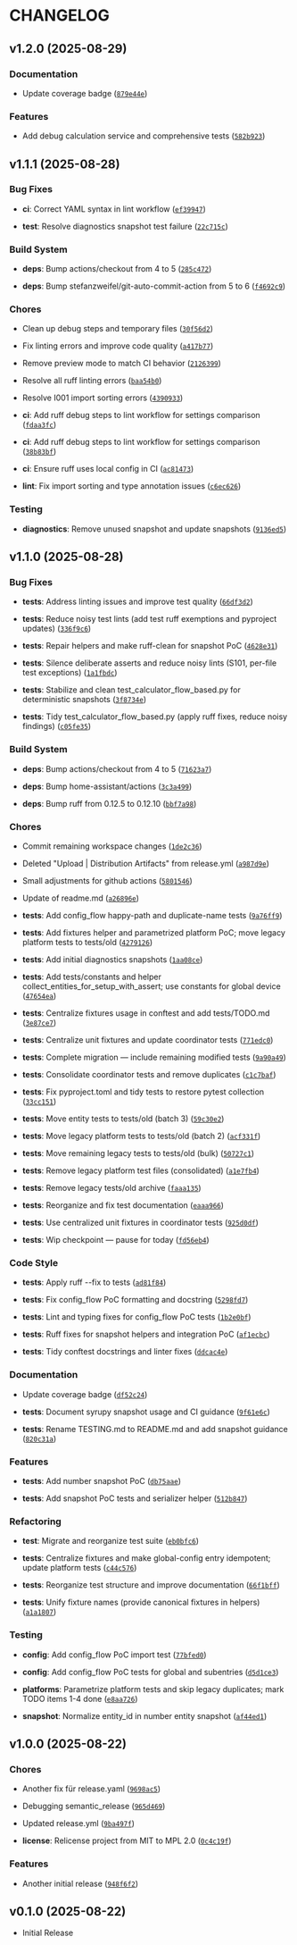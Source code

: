 # CHANGELOG

<!-- version list -->

## v1.2.0 (2025-08-29)

### Documentation

- Update coverage badge
  ([`879e44e`](https://github.com/jmerifjKriwe/hass-solar-window-system/commit/879e44e5435964331222820ce3ac72e723367807))

### Features

- Add debug calculation service and comprehensive tests
  ([`582b923`](https://github.com/jmerifjKriwe/hass-solar-window-system/commit/582b923a02f6c5d34d4258b61f45a47f34fd74fc))


## v1.1.1 (2025-08-28)

### Bug Fixes

- **ci**: Correct YAML syntax in lint workflow
  ([`ef39947`](https://github.com/jmerifjKriwe/hass-solar-window-system/commit/ef3994733500c04e60767794cc6355dacc4ae632))

- **test**: Resolve diagnostics snapshot test failure
  ([`22c715c`](https://github.com/jmerifjKriwe/hass-solar-window-system/commit/22c715ce9ca4effe544950c8cc17a904d747757f))

### Build System

- **deps**: Bump actions/checkout from 4 to 5
  ([`285c472`](https://github.com/jmerifjKriwe/hass-solar-window-system/commit/285c472ca061032fc9e756dec634ed3af1c19257))

- **deps**: Bump stefanzweifel/git-auto-commit-action from 5 to 6
  ([`f4692c9`](https://github.com/jmerifjKriwe/hass-solar-window-system/commit/f4692c927405b9eb5a8c8e46c86b349c9db78d24))

### Chores

- Clean up debug steps and temporary files
  ([`30f56d2`](https://github.com/jmerifjKriwe/hass-solar-window-system/commit/30f56d26350f53b2c4622a6dce09bdfde101a265))

- Fix linting errors and improve code quality
  ([`a417b77`](https://github.com/jmerifjKriwe/hass-solar-window-system/commit/a417b77966eba5dce4d6bde383d652f1fec70e7b))

- Remove preview mode to match CI behavior
  ([`2126399`](https://github.com/jmerifjKriwe/hass-solar-window-system/commit/21263998695669a02fb9877edaec5292a374cc1f))

- Resolve all ruff linting errors
  ([`baa54b0`](https://github.com/jmerifjKriwe/hass-solar-window-system/commit/baa54b0baaccb9dfbd849ed2f7a903b8e82b0dcc))

- Resolve I001 import sorting errors
  ([`4390933`](https://github.com/jmerifjKriwe/hass-solar-window-system/commit/439093398cad1b0d44b93a43062d1089ef1a29cd))

- **ci**: Add ruff debug steps to lint workflow for settings comparison
  ([`fdaa3fc`](https://github.com/jmerifjKriwe/hass-solar-window-system/commit/fdaa3fc4be851116ebfed76a5b25c2ad3ff63e53))

- **ci**: Add ruff debug steps to lint workflow for settings comparison
  ([`38b83bf`](https://github.com/jmerifjKriwe/hass-solar-window-system/commit/38b83bf49dc7a7f65dc79e7979b7d509a65496c8))

- **ci**: Ensure ruff uses local config in CI
  ([`ac81473`](https://github.com/jmerifjKriwe/hass-solar-window-system/commit/ac81473cf01249d1a88708a00d39d6020cb33c7b))

- **lint**: Fix import sorting and type annotation issues
  ([`c6ec626`](https://github.com/jmerifjKriwe/hass-solar-window-system/commit/c6ec6260ba582ecaa6d6b42ac18c9bd2d988381b))

### Testing

- **diagnostics**: Remove unused snapshot and update snapshots
  ([`9136ed5`](https://github.com/jmerifjKriwe/hass-solar-window-system/commit/9136ed582ec2891f81234a882d7e7abb0f61802a))


## v1.1.0 (2025-08-28)

### Bug Fixes

- **tests**: Address linting issues and improve test quality
  ([`66df3d2`](https://github.com/jmerifjKriwe/hass-solar-window-system/commit/66df3d22cb3f06f784c9e0e40457893698ae9130))

- **tests**: Reduce noisy test lints (add test ruff exemptions and pyproject updates)
  ([`336f9c6`](https://github.com/jmerifjKriwe/hass-solar-window-system/commit/336f9c6acde493e4004556cdb1ba81995e73d539))

- **tests**: Repair helpers and make ruff-clean for snapshot PoC
  ([`4628e31`](https://github.com/jmerifjKriwe/hass-solar-window-system/commit/4628e31de63beb502fcba0f14321692a4b56e70d))

- **tests**: Silence deliberate asserts and reduce noisy lints (S101, per-file test exceptions)
  ([`1a1fbdc`](https://github.com/jmerifjKriwe/hass-solar-window-system/commit/1a1fbdc75214ee5067005fcfdcfb9ac19974abce))

- **tests**: Stabilize and clean test_calculator_flow_based.py for deterministic snapshots
  ([`3f8734e`](https://github.com/jmerifjKriwe/hass-solar-window-system/commit/3f8734e704145d375f9ef95fc8f38250c6c5c2f1))

- **tests**: Tidy test_calculator_flow_based.py (apply ruff fixes, reduce noisy findings)
  ([`c05fe35`](https://github.com/jmerifjKriwe/hass-solar-window-system/commit/c05fe35bb5be3254252a59a40f812b4a0ebe171f))

### Build System

- **deps**: Bump actions/checkout from 4 to 5
  ([`71623a7`](https://github.com/jmerifjKriwe/hass-solar-window-system/commit/71623a7aab8212bcd6fc9a4745b830991375d092))

- **deps**: Bump home-assistant/actions
  ([`3c3a499`](https://github.com/jmerifjKriwe/hass-solar-window-system/commit/3c3a499f609df9abb764b93e9873b6d514b6260d))

- **deps**: Bump ruff from 0.12.5 to 0.12.10
  ([`bbf7a98`](https://github.com/jmerifjKriwe/hass-solar-window-system/commit/bbf7a984f4c6a39d3868e83a703dfb4562999c4c))

### Chores

- Commit remaining workspace changes
  ([`1de2c36`](https://github.com/jmerifjKriwe/hass-solar-window-system/commit/1de2c36a1936ba820197cdc78e1d422d43b9f82a))

- Deleted "Upload | Distribution Artifacts" from release.yml
  ([`a987d9e`](https://github.com/jmerifjKriwe/hass-solar-window-system/commit/a987d9ec0cc9f6e36070e359b73687b81f058699))

- Small adjustments for github actions
  ([`5801546`](https://github.com/jmerifjKriwe/hass-solar-window-system/commit/5801546e89dac60d188ab5571826e8e4a7487a5b))

- Update of readme.md
  ([`a26896e`](https://github.com/jmerifjKriwe/hass-solar-window-system/commit/a26896e6b0d3a0576eb9eb770270f990d706e020))

- **tests**: Add config_flow happy-path and duplicate-name tests
  ([`9a76ff9`](https://github.com/jmerifjKriwe/hass-solar-window-system/commit/9a76ff9590bf62905d4e43d8b93ce7c28aa791d6))

- **tests**: Add fixtures helper and parametrized platform PoC; move legacy platform tests to
  tests/old
  ([`4279126`](https://github.com/jmerifjKriwe/hass-solar-window-system/commit/4279126e7e647c02c0afae34d21201a31721fdf5))

- **tests**: Add initial diagnostics snapshots
  ([`1aa08ce`](https://github.com/jmerifjKriwe/hass-solar-window-system/commit/1aa08ce978ae4cfaf45d38c378eac94b0c2a4388))

- **tests**: Add tests/constants and helper collect_entities_for_setup_with_assert; use constants
  for global device
  ([`47654ea`](https://github.com/jmerifjKriwe/hass-solar-window-system/commit/47654eadc4d33e13310393b88a7ee6fc2838d90a))

- **tests**: Centralize fixtures usage in conftest and add tests/TODO.md
  ([`3e87ce7`](https://github.com/jmerifjKriwe/hass-solar-window-system/commit/3e87ce7952e005db8d85321a545b6ffc5b2fabcd))

- **tests**: Centralize unit fixtures and update coordinator tests
  ([`771edc0`](https://github.com/jmerifjKriwe/hass-solar-window-system/commit/771edc0da20ac66ec59b4cce4a1ccdc7a9a205a4))

- **tests**: Complete migration — include remaining modified tests
  ([`9a90a49`](https://github.com/jmerifjKriwe/hass-solar-window-system/commit/9a90a499b2e0732606ecd9c7b536e809916d9bdb))

- **tests**: Consolidate coordinator tests and remove duplicates
  ([`c1c7baf`](https://github.com/jmerifjKriwe/hass-solar-window-system/commit/c1c7bafda8ca4b0fef4d40204b6f4345adbd1561))

- **tests**: Fix pyproject.toml and tidy tests to restore pytest collection
  ([`33cc151`](https://github.com/jmerifjKriwe/hass-solar-window-system/commit/33cc151fc049e40ecda049c8ce10b16f405387a6))

- **tests**: Move entity tests to tests/old (batch 3)
  ([`59c30e2`](https://github.com/jmerifjKriwe/hass-solar-window-system/commit/59c30e24a0beb2db65b8de262b79cc5da1ca4232))

- **tests**: Move legacy platform tests to tests/old (batch 2)
  ([`acf331f`](https://github.com/jmerifjKriwe/hass-solar-window-system/commit/acf331f4baedc4184d186ada0536a307fb1aeeb6))

- **tests**: Move remaining legacy tests to tests/old (bulk)
  ([`50727c1`](https://github.com/jmerifjKriwe/hass-solar-window-system/commit/50727c139301ce7a9bc8fa757aa326fab4acc3dd))

- **tests**: Remove legacy platform test files (consolidated)
  ([`a1e7fb4`](https://github.com/jmerifjKriwe/hass-solar-window-system/commit/a1e7fb429f1ef70858611f5b5d2eca7601b5acb7))

- **tests**: Remove legacy tests/old archive
  ([`faaa135`](https://github.com/jmerifjKriwe/hass-solar-window-system/commit/faaa1350feef4aca9c5d2827db61dc8734f75dd8))

- **tests**: Reorganize and fix test documentation
  ([`eaaa966`](https://github.com/jmerifjKriwe/hass-solar-window-system/commit/eaaa9661f03735713f3536ef32dbaddb61c25004))

- **tests**: Use centralized unit fixtures in coordinator tests
  ([`925d0df`](https://github.com/jmerifjKriwe/hass-solar-window-system/commit/925d0dfc65071ee02fe264343a98466aee42bcd1))

- **tests**: Wip checkpoint — pause for today
  ([`fd56eb4`](https://github.com/jmerifjKriwe/hass-solar-window-system/commit/fd56eb427ba2c77dee59b63d6c3fdecb7868caf2))

### Code Style

- **tests**: Apply ruff --fix to tests
  ([`ad81f84`](https://github.com/jmerifjKriwe/hass-solar-window-system/commit/ad81f84fb0879f09ae1547d1e9c40c6c5a117372))

- **tests**: Fix config_flow PoC formatting and docstring
  ([`5298fd7`](https://github.com/jmerifjKriwe/hass-solar-window-system/commit/5298fd7795c7178adb43541ce306de3e1359ed35))

- **tests**: Lint and typing fixes for config_flow PoC tests
  ([`1b2e0bf`](https://github.com/jmerifjKriwe/hass-solar-window-system/commit/1b2e0bf50f9529d4c06f25e8333c564a1dd7c30e))

- **tests**: Ruff fixes for snapshot helpers and integration PoC
  ([`af1ecbc`](https://github.com/jmerifjKriwe/hass-solar-window-system/commit/af1ecbc6d425a5b604fcf6db467b27c47610cdbd))

- **tests**: Tidy conftest docstrings and linter fixes
  ([`ddcac4e`](https://github.com/jmerifjKriwe/hass-solar-window-system/commit/ddcac4e43c3a171254a0b12e5e4eaf2acf19bc9e))

### Documentation

- Update coverage badge
  ([`df52c24`](https://github.com/jmerifjKriwe/hass-solar-window-system/commit/df52c242156dfc291cf6aed663cf07ad93db1c57))

- **tests**: Document syrupy snapshot usage and CI guidance
  ([`9f61e6c`](https://github.com/jmerifjKriwe/hass-solar-window-system/commit/9f61e6c134aa77c0e3473bd228d507905e0bd27e))

- **tests**: Rename TESTING.md to README.md and add snapshot guidance
  ([`820c31a`](https://github.com/jmerifjKriwe/hass-solar-window-system/commit/820c31a832f18df6f67af957ac69276649766fb7))

### Features

- **tests**: Add number snapshot PoC
  ([`db75aae`](https://github.com/jmerifjKriwe/hass-solar-window-system/commit/db75aaef132b76f7e2d89223928db01d7594bf9a))

- **tests**: Add snapshot PoC tests and serializer helper
  ([`512b847`](https://github.com/jmerifjKriwe/hass-solar-window-system/commit/512b8477af3ef5977a7f2cf69ab4c10376cf75a8))

### Refactoring

- **test**: Migrate and reorganize test suite
  ([`eb0bfc6`](https://github.com/jmerifjKriwe/hass-solar-window-system/commit/eb0bfc6391e49594189cbab0f0ca58adc0cd086e))

- **tests**: Centralize fixtures and make global-config entry idempotent; update platform tests
  ([`c44c576`](https://github.com/jmerifjKriwe/hass-solar-window-system/commit/c44c5762e2cb86cd491b41bf1d4d3fd0ad8f3172))

- **tests**: Reorganize test structure and improve documentation
  ([`66f1bff`](https://github.com/jmerifjKriwe/hass-solar-window-system/commit/66f1bff2e0ac510d77db9e2020703db51a7b3f98))

- **tests**: Unify fixture names (provide canonical fixtures in helpers)
  ([`a1a1807`](https://github.com/jmerifjKriwe/hass-solar-window-system/commit/a1a1807b473a810cd7f720d1ff460cdd7d2adf12))

### Testing

- **config**: Add config_flow PoC import test
  ([`77bfed0`](https://github.com/jmerifjKriwe/hass-solar-window-system/commit/77bfed00a0a728bc9eb249df4c57ba09dc8c4acc))

- **config**: Add config_flow PoC tests for global and subentries
  ([`d5d1ce3`](https://github.com/jmerifjKriwe/hass-solar-window-system/commit/d5d1ce3749c654f4da84c126406e78238bb0eca0))

- **platforms**: Parametrize platform tests and skip legacy duplicates; mark TODO items 1-4 done
  ([`e8aa726`](https://github.com/jmerifjKriwe/hass-solar-window-system/commit/e8aa726b8fb51af58e2257006adaa91978c22621))

- **snapshot**: Normalize entity_id in number entity snapshot
  ([`af44ed1`](https://github.com/jmerifjKriwe/hass-solar-window-system/commit/af44ed1c67725521783657aaa9075ae97aedd15b))


## v1.0.0 (2025-08-22)

### Chores

- Another fix für release.yaml
  ([`9698ac5`](https://github.com/jmerifjKriwe/hass-solar-window-system/commit/9698ac5c7c02330edd842d39a19954efd7a46940))

- Debugging semantic_release
  ([`965d469`](https://github.com/jmerifjKriwe/hass-solar-window-system/commit/965d469d20d910afbb822221647d41b84d3e6895))

- Updated release.yml
  ([`9ba497f`](https://github.com/jmerifjKriwe/hass-solar-window-system/commit/9ba497f9ab599c9a9706665553258de6f720b297))

- **license**: Relicense project from MIT to MPL 2.0
  ([`0c4c19f`](https://github.com/jmerifjKriwe/hass-solar-window-system/commit/0c4c19ff89202b25831039c5bacbe92ac6cf6183))

### Features

- Another initial release
  ([`948f6f2`](https://github.com/jmerifjKriwe/hass-solar-window-system/commit/948f6f236722837f88b0daaa78310d3c7c2629af))


## v0.1.0 (2025-08-22)

- Initial Release
